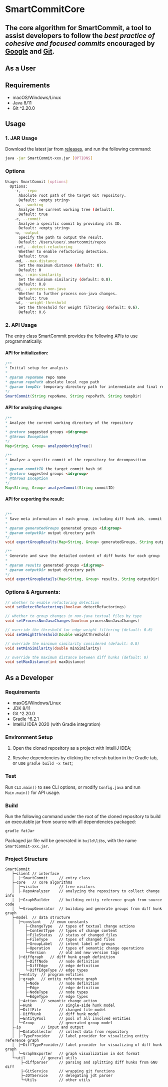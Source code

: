 # SmartCommitCore

## The core algorithm for SmartCommit, a tool to assist developers to follow the *best practice of cohesive and focused commits* encouraged by [Google] and [Git].

[Google]: https://google.github.io/eng-practices/
[Git]: https://git-scm.com/docs/gitworkflows#_separate_changes

## As a User

## Requirements

- macOS/Windows/Linux
- Java 8/11
- Git ^2.20.0

## Usage

### 1. JAR Usage

Download the latest jar from [releases], and run the following command:

[releases]: https://github.com/Symbolk/SmartCommit/releases

```sh
java -jar SmartCommit-xxx.jar [OPTIONS]
```

### Options

```sh
Usage: SmartCommit [options]
  Options:
    -r, --repo
      Absolute root path of the target Git repository.
      Default: <empty string>
    -w, --working
      Analyze the current working tree (default).
      Default: true
    -c, --commit
      Analyze a specific commit by providing its ID.
      Default: <empty string>
    -o, -output
      Specify the path to output the result.
      Default: /Users/user/.smartcommit/repos
    -ref, --detect-refactoring
      Whether to enable refactoring detection.
      Default: true
    -md, --max-distance
      Set the maximum distance (default: 0).
      Default: 0
    -ms, --min-similarity
      Set the minimum similarity (default: 0.8).
      Default: 0.8
    -nj, --process-non-java
      Whether to further process non-java changes.
      Default: true
    -wt, --weight-threshold
      Set the threshold for weight filtering (default: 0.6).
      Default: 0.6

```

### 2. API Usage

The entry class SmartCommit provides the following APIs to use programmatically:

#### API for initialization:

```java
/**
* Initial setup for analysis
*
* @param repoName repo name
* @param repoPath absolute local repo path
* @param tempDir temporary directory path for intermediate and final result
*/
SmartCommit(String repoName, String repoPath, String tempDir)
```

#### API for analyzing changes:

```java
/**
* Analyze the current working directory of the repository
*
* @return suggested groups <id:group>
* @throws Exception
*/
Map<String, Group> analyzeWorkingTree()

/**
* Analyze a specific commit of the repository for decomposition
*
* @param commitID the target commit hash id
* @return suggested groups <id:group>
* @throws Exception
*/
Map<String, Group> analyzeCommit(String commitID)
```

#### API for exporting the result:

```java

/**
* Save meta information of each group, including diff hunk ids, commit msgs, etc. 
*
* @param generatedGroups generated groups <id:group>
* @param outputDir output directory path
*/
void exportGroupResults(Map<String, Group> generatedGroups, String outputDir)

/**
* Generate and save the detailed content of diff hunks for each group
*
* @param results generated groups <id:group>
* @param outputDir output directory path
*/
void exportGroupDetails(Map<String, Group> results, String outputDir)
```
### Options & Arguments:

```java
// whether to enable refactoring detection
void setDetectRefactorings(boolean detectRefactorings)

// whether to group changes in non-java textual files by type
void setProcessNonJavaChanges(boolean processNonJavaChanges)

// override the threshold for edge weight filtering (default: 0.6)
void setWeightThreshold(Double weightThreshold) 

// override the minimum similarity considered (default: 0.8)
void setMinSimilarity(double minSimilarity) 

// override the maximum distance between diff hunks (default: 0)
void setMaxDistance(int maxDistance)
```

## As a Developer

### Requirements

- maxOS/Windows/Linux
- JDK 8/11
- Git ^2.20.0
- Gradle ^6.2.1
- IntelliJ IDEA 2020 (with Gradle integration)

### Environment Setup

1. Open the cloned repository as a project with IntelliJ IDEA;

2. Resolve dependencies by clicking the refresh button in the Gradle tab, or use `gradle build -x test`;

### Test

Run `CLI.main()` to see CLI options, or modify `Config.java` and run `Main.main()` for API usage.

### Build

Run the following command under the root of the cloned repository to build an executable jar from source with all dependencies packaged:

```sh
gradle fatJar
```

Packaged jar file will be generated in `build\libs`, with the name `SmartCommit-xxx.jar`.

### Project Structure
```
SmartCommit
   ├─client // interface
   │  ├─SmartCommit     // entry class
   ├─core   // core algorithms
   │  ├─visitor         // tree visitors 
   │  ├─RepoAnalyzer    // analyzing the repository to collect change info
   │  ├─GraphBuilder    // building entity reference graph from source code
   │  └─GroupGenerator  // building and generate groups from diff hunk graph
   ├─model  // data structure
   │  ├─constant    // enum constants
   │     ├─ChangeType   // types of textual change actions
   │     ├─ContentType  // types of change content
   │     ├─FileStatus   // status of changed files
   │     ├─FileType     // types of changed files
   │     ├─GroupLabel   // intent label of groups
   │     ├─Operation    // types of semantic change operations 
   │     └─Version      // old and new version tags
   │  ├─diffgraph   // diff hunk graph definition
   │     ├─DiffNode     // node definition
   │     ├─DiffEdge     // edge definition
   │     └─DiffEdgeType // edge types
   │  ├─entity  // program entities
   │  ├─graph   // entity reference graph
   │     ├─Node         // node definition
   │     ├─Edge         // edge definition
   │     ├─NodeType     // node types
   │     └─EdgeType     // edge types
   │  ├─Action  // semantic change action
   │  ├─Hunk            // single-side hunk model
   │  ├─DiffFile        // changed file model
   │  ├─DiffHunk        // diff hunk model
   │  ├─EntityPool      // pool of all involved entities
   │  └─Group           // generated group model
   ├─io         // input and output
   │  ├─DataCollector   // collect data from repository 
   │  ├─TypeProvider    // label provider for visualizing entity reference graph
   │  ├─DiffTypeProvider// label provider for visualizing of diff hunk graph 
   │  └─GraphExporter   // graph visualization in dot format
   └─util       // general utils
       ├─diffparser     // parsing and splitting diff hunks from GNU diff 
       ├─GitService     // wrapping git functions
       ├─JDTService     // delegating jdt parser
       └─Utils          // other utils
          
```
